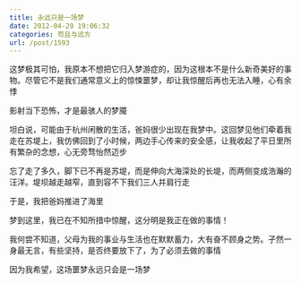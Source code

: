 ```yaml
---
title: 永远只是一场梦
date: 2012-04-29 19:06:32
categories: 苟且与远方
url: /post/1593
---
```


这梦极其可怕，我原本不想把它归入梦游症的，因为这根本不是什么新奇美好的事物。尽管它不是我们通常意义上的惊悚噩梦，却让我惊醒后再也无法入睡，心有余悸

影射当下恐怖，才是最骇人的梦魇

坦白说，可能由于杭州闲散的生活，爸妈很少出现在我梦中。这回梦见他们牵着我走在苏堤上，我仿佛回到了小时候，两边手心传来的安全感，让我收起了平日里所有繁杂的念想，心无旁骛怡然迈步

忘了走了多久，脚下已不再是苏堤，而是伸向大海深处的长堤，而两侧变成浩瀚的汪洋。堤坝越走越窄，直到容不下我们三人并肩行走

于是，我把爸妈推进了海里

梦到这里，我已在不知所措中惊醒，这分明是我正在做的事情！

我何尝不知道，父母为我的事业与生活也在默默蓄力，大有奋不顾身之势。孑然一身最无言，有些坚持，是否终要放下了，为了必须去做的事情

因为我希望，这场噩梦永远只会是一场梦